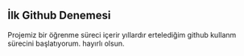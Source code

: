 ## İlk Github Denemesi ##
Projemiz bir öğrenme süreci içerir
yıllardır ertelediğim github kullanm sürecini başlatıyorum.
hayırlı olsun.
